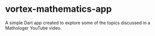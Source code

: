 # vortex-mathematics-app
A simple Dart app created to explore some of the topics discussed in a Mathologer YouTube video.
